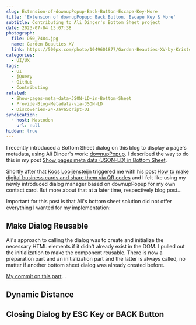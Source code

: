 ```yaml
---
slug: Extension-of-downupPopup-Back-Button-Escape-Key-More
title: 'Extension of downupPopup: Back Button, Escape Key & More'
subtitle: Contributing to Ali Dinçer's Bottom Sheet project
date: 2023-07-04 13:07:38
photograph:
  file: D50_7484.jpg
  name: Garden Beauties XV
  link: https://500px.com/photo/1049601877/Garden-Beauties-XV-by-Kristof-Zerbe/
categories:
  - UI/UX
tags:
  - UI
  - jQuery
  - GitHub
  - Contributing
related:
  - Show-pages-meta-data-JSON-LD-in-Bottom-Sheet
  - Provide-Blog-Metadata-via-JSON-LD
  - Discoveries-24-JavaScript-UI
syndication:
  - host: Mastodon
    url: null
hidden: true
---
```


I recently introduced a Bottom Sheet dialog on this blog to display a page's metadata, using Ali Dincer's work: [downupPopup](https://downuppopupjs.dincerali.com/). I described the way to do this in my post [Show pages meta data (JSON-LD) in Bottom Sheet](/post/Show-pages-meta-data-JSON-LD-in-Bottom-Sheet/).

Shortly after that [Koos Looijensteijn](https://octodon.social/@koos) triggered me with his post [How to make digital business cards and share them via QR codes](https://www.kooslooijesteijn.net/blog/digital-business-cards-vcard-qr-code-website) and I felt like using my newly introduced dialog manager based on downupPopup for my own contact card. But more about that at a later time, respectively blog post...

Important for this post is that Ali's bottom sheet solution did not offer everything I wanted for my implementation:

## Make Dialog Reusable

Ali's approach to calling the dialog was to create and initialize the necessary HTML elements if it didn't already exist in the DOM. I pulled out the initialization to make the component reusable. There is now a preparation part and an initialization part and the latter is always called, no matter if another bottom sheet dialog was already created before.

[My commit on this part](https://github.com/ali-dincer/downupPopup.js/pull/2/commits/f3751ca56c4809decc1ec3845e5c301a13292773)...

<!-- more -->

## Dynamic Distance



## Closing Dialog by ESC Key or BACK Button


